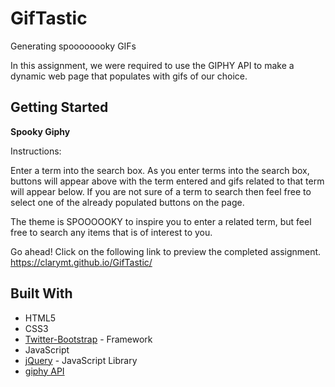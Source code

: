 # GifTastic
Generating spoooooooky GIFs

In this assignment, we were required to use the GIPHY API to make a dynamic web page that populates with gifs of our choice. 

## Getting Started

**Spooky Giphy**

Instructions:

Enter a term into the search box.
As you enter terms into the search box, buttons will appear above with the term entered and gifs related to that term will appear below.
If you are not sure of a term to search then feel free to select one of the already populated buttons on the page.

The theme is SPOOOOOKY to inspire you to enter a related term, but feel free to search any items that is of interest to you.

Go ahead! Click on the following link to preview the completed assignment.  
  https://clarymt.github.io/GifTastic/
  
## Built With


* HTML5
* CSS3
* [Twitter-Bootstrap](http://getbootstrap.com/) - Framework
* JavaScript 
* [jQuery](https://api.jquery.com/) - JavaScript Library
* [giphy API](https://developers.giphy.com/docs/)   


